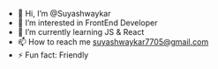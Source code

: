 - 👋 Hi, I’m @Suyashwaykar
- 👀 I’m interested in FrontEnd Developer
- 🌱 I’m currently learning JS & React
- 📫 How to reach me suyashwaykar7705@gmail.com
- ⚡ Fun fact: Friendly

<!---
Suyashwaykar511/Suyashwaykar511 is a ✨ special ✨ repository because its `README.md` (this file) appears on your GitHub profile.
You can click the Preview link to take a look at your changes.
--->
